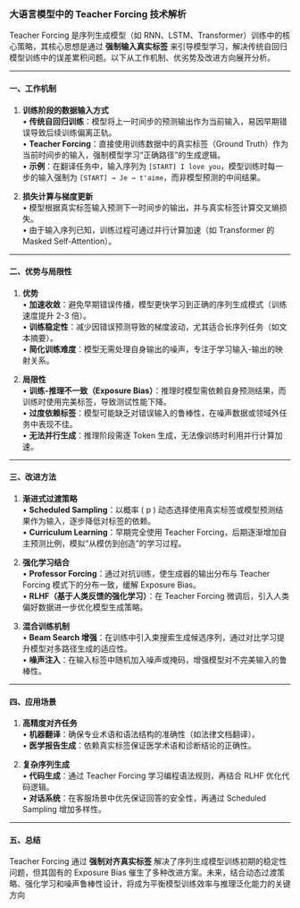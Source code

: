 ### 大语言模型中的 Teacher Forcing 技术解析

Teacher Forcing 是序列生成模型（如 RNN、LSTM、Transformer）训练中的核心策略，其核心思想是通过 **强制输入真实标签** 来引导模型学习，解决传统自回归模型训练中的误差累积问题。以下从工作机制、优劣势及改进方向展开分析。

---

#### **一、工作机制**
1. **训练阶段的数据输入方式**  
   • **传统自回归训练**：模型将上一时间步的预测输出作为当前输入，易因早期错误导致后续训练偏离正轨。  
   • **Teacher Forcing**：直接使用训练数据中的真实标签（Ground Truth）作为当前时间步的输入，强制模型学习“正确路径”的生成逻辑。  
   • **示例**：在翻译任务中，输入序列为 `[START] I love you`，模型训练时每一步的输入强制为 `[START] → Je → t'aime`，而非模型预测的中间结果。

2. **损失计算与梯度更新**  
   • 模型根据真实标签输入预测下一时间步的输出，并与真实标签计算交叉熵损失。  
   • 由于输入序列已知，训练过程可通过并行计算加速（如 Transformer 的 Masked Self-Attention）。

---

#### **二、优势与局限性**
1. **优势**  
   • **加速收敛**：避免早期错误传播，模型更快学习到正确的序列生成模式（训练速度提升 2-3 倍）。  
   • **训练稳定性**：减少因错误预测导致的梯度波动，尤其适合长序列任务（如文本摘要）。  
   • **简化训练难度**：模型无需处理自身输出的噪声，专注于学习输入-输出的映射关系。

2. **局限性**  
   • **训练-推理不一致（Exposure Bias）**：推理时模型需依赖自身预测结果，而训练时使用完美标签，导致测试性能下降。  
   • **过度依赖标签**：模型可能缺乏对错误输入的鲁棒性，在噪声数据或领域外任务中表现不佳。  
   • **无法并行生成**：推理阶段需逐 Token 生成，无法像训练时利用并行计算加速。

---

#### **三、改进方法**
1. **渐进式过渡策略**  
   • **Scheduled Sampling**：以概率 \( p \) 动态选择使用真实标签或模型预测结果作为输入，逐步降低对标签的依赖。  
   • **Curriculum Learning**：早期完全使用 Teacher Forcing，后期逐渐增加自主预测比例，模拟“从模仿到创造”的学习过程。

2. **强化学习结合**  
   • **Professor Forcing**：通过对抗训练，使生成器的输出分布与 Teacher Forcing 模式下的分布一致，缓解 Exposure Bias。  
   • **RLHF（基于人类反馈的强化学习）**：在 Teacher Forcing 微调后，引入人类偏好数据进一步优化模型生成策略。

3. **混合训练机制**  
   • **Beam Search 增强**：在训练中引入束搜索生成候选序列，通过对比学习提升模型对多路径生成的适应性。  
   • **噪声注入**：在输入标签中随机加入噪声或掩码，增强模型对不完美输入的鲁棒性。

---

#### **四、应用场景**
1. **高精度对齐任务**  
   • **机器翻译**：确保专业术语和语法结构的准确性（如法律文档翻译）。  
   • **医学报告生成**：依赖真实标签保证医学术语和诊断结论的正确性。

2. **复杂序列生成**  
   • **代码生成**：通过 Teacher Forcing 学习编程语法规则，再结合 RLHF 优化代码逻辑。  
   • **对话系统**：在客服场景中优先保证回答的安全性，再通过 Scheduled Sampling 增加多样性。

---

#### **五、总结**
Teacher Forcing 通过 **强制对齐真实标签** 解决了序列生成模型训练初期的稳定性问题，但其固有的 Exposure Bias 催生了多种改进方案。未来，结合动态过渡策略、强化学习和噪声鲁棒性设计，将成为平衡模型训练效率与推理泛化能力的关键方向